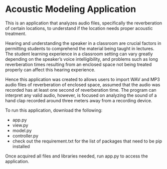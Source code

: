 # Acoustic Modeling Application
This is an application that analyzes audio files, specifically the reverberation of certain locations, to understand if the location needs proper acoustic treatment. <br />

Hearing and understanding the speaker in a classroom are crucial factors in permitting students to comprehend the material being taught in lectures. The student learning experience in a classroom setting can vary greatly depending on the speaker’s voice intelligibility, and problems such as long reverberation times resulting from an enclosed space not being treated properly can affect this hearing experience. <br />

Hence this application was created to allows users to import WAV and MP3 audio files of reverberation of enclosed space, assumed that the audio was recorded has at least one second of reverberation time. The program can interpret any valid audio, however, is focused on analyzing the sound of a hand clap recorded around three meters away from a recording device. <br />

To run this application, download the following:
- app.py
- view.py
- model.py
- controller.py
- check out the requirement.txt for the list of packages that need to be pip installed

Once acquired all files and libraries needed, run app.py to access the application.
